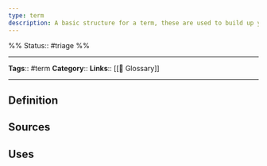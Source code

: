 ```yaml
---
type: term
description: A basic structure for a term, these are used to build up your glossary of terms across the knowledge base
---
```

%%
Status:: #triage 
%%

---
**Tags**:: #term 
**Category**:: <!-- Add a term category for the glossary -->
**Links**:: [[📇 Glossary]]

---

## Definition
<!-- Enter the definition of the term here, such as a dictionary definition or your own. A term can be anything from a concept, a product or a method -->

## Sources
<!-- Link any sources related to the term -->

## Uses
<!-- Provide some example uses of the term, or where it may be used -->
